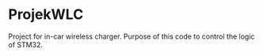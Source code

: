 # ProjekWLC
Project for in-car wireless charger. Purpose of this code to control the logic of STM32.
